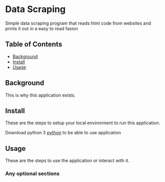 # Data Scraping

Simple data scraping program that reads html code from websites and prints it out in a easy to read fasion

## Table of Contents

- [Background](#background)
- [Install](#install)
- [Usage](#usage)

## Background

This is why this application exists.

## Install

These are the steps to setup your local environment to run this
application.

Download python 3 [python](https://www.python.org/downloads/)
to be able to use application

## Usage

These are the steps to use the application or interact with it.

### Any optional sections
